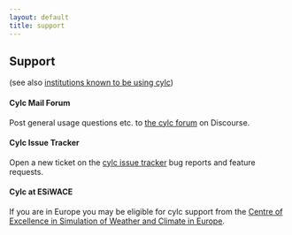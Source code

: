 ```yaml
---
layout: default
title: support
---
```


## Support

(see also [institutions known to be using cylc](./users.html))

#### Cylc Mail Forum
Post general usage questions etc. to [the cylc
forum](https://cylc.discourse.group/) on Discourse.

#### Cylc Issue Tracker
Open a new ticket on the [cylc issue
tracker](https://github.com/cylc/cylc/issues) bug reports and feature requests.

#### Cylc at ESiWACE

If you are in Europe you may be eligible for cylc support from the [Centre of
Excellence in Simulation of Weather and Climate in
Europe](https://www.esiwace.eu/services-1/support/overview).


